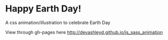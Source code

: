 # Happy Earth Day!

A css animation/illustration to celebrate Earth Day

View through gh-pages here http://devashleyd.github.io/js_sass_animation